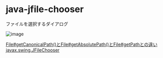 # java-jfile-chooser
ファイルを選択するダイアログ

![image](https://user-images.githubusercontent.com/1501327/130890718-30fdd4ce-0a78-4c5d-8a3d-3f31b3ada885.png)

[File#getCanonicalPath()とFile#getAbsolutePath()とFile#getPathとの違い](https://qiita.com/arai-wa/items/fd0b4d752a31a268604b)
[javax.swing.JFileChooser](https://docs.oracle.com/javase/jp/8/docs/api/javax/swing/JFileChooser.html)

